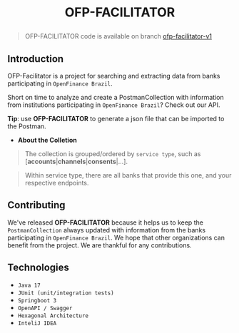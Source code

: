 <h1 align="center">
  <p align="center">OFP-FACILITATOR</p>
</h1>

> OFP-FACILITATOR code is available on branch [ofp-facilitator-v1](https://github.com/jrfjuni/open-finance-participants-facilitator/tree/ofp-facilitator-v1)

## Introduction

OFP-Facilitator is a project for searching and extracting data from banks participating in ``OpenFinance Brazil``.

Short on time to analyze and create a PostmanCollection with information from institutions participating in ``OpenFinance Brazil``?  Check out our API.

**Tip**: use **OFP-FACILITATOR** to generate a json file that can be imported to the Postman.

- **About the Colletion**

> The collection is grouped/ordered by ``service type``, such as [**accounts**|**channels**|**consents**|...].

> Within service type, there are all banks that provide this one, and your respective endpoints.

## Contributing

We've released **OFP-FACILITATOR** because it helps us to keep the ``PostmanCollection`` always updated with information from the banks participating in ``OpenFinance Brazil``. We hope that other organizations can benefit from the project. We are thankful for any contributions.

## Technologies

- ``Java 17``
- ``JUnit (unit/integration tests)  ``
- ``Springboot 3``
- ``OpenAPI / Swagger``
- ``Hexagonal Architecture``
- ``InteliJ IDEA``
